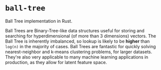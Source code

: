 # `ball-tree`

Ball Tree implementation in Rust.

Ball Trees are Binary-Tree-like data structures useful for storing and searching for hyperdimensional (of more than 3 dimensions) vectors. The Ball Tree is inherently imbalanced, so lookup is likely to be **higher** than `log(n)` in the majority of cases. Ball Trees are fantastic for quickly solving nearest-neighbor and k-means clustering problems, for larger datasets. They're also very applicable to many machine learning applications in production, as they allow for latent feature space.
